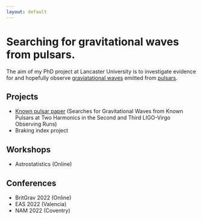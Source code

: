```yaml
---
layout: default
---
```


# Searching for gravitational waves from pulsars.

The aim of my PhD project at Lancaster University is to investigate evidence for and hopefully observe [graviatational waves](gravitational-waves.md) emitted from [pulsars](pulsars.md). 

## Projects
  - [Known pulsar paper](known-pulsar-paper.md) (Searches for Gravitational Waves from Known Pulsars at Two Harmonics in the Second and Third LIGO-Virgo Observing Runs)
  - Braking index project

## Workshops
  - Astrostatistics (Online)

## Conferences
  - BritGrav 2022 (Online)
  - EAS 2022 (Valencia)
  - NAM 2022 (Coventry)
